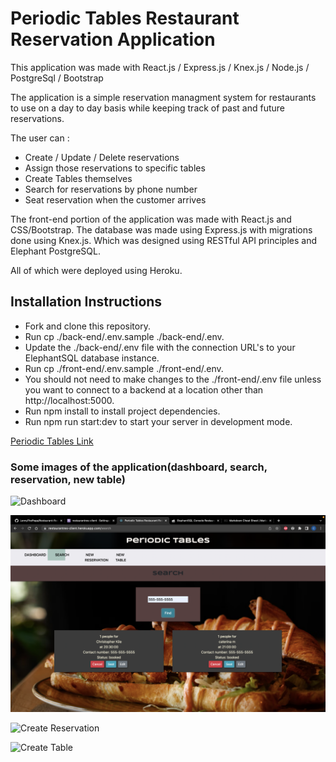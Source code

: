 # Periodic Tables Restaurant Reservation Application

This application was made with React.js / Express.js / Knex.js / Node.js / PostgreSql / Bootstrap

The application is a simple reservation managment system for restaurants to use on a day to day basis while keeping track of past and future reservations.

The user can :

-  Create / Update / Delete reservations
-  Assign those reservations to specific tables
-  Create Tables themselves
-  Search for reservations by phone number
-  Seat reservation when the customer arrives

The front-end portion of the application was made with React.js and CSS/Bootstrap.
The database was made using Express.js with migrations done using Knex.js. Which was designed using RESTful API principles and Elephant PostgreSQL.

All of which were deployed using Heroku.

## Installation Instructions

-  Fork and clone this repository.
-  Run cp ./back-end/.env.sample ./back-end/.env.
-  Update the ./back-end/.env file with the connection URL's to your ElephantSQL database instance.
-  Run cp ./front-end/.env.sample ./front-end/.env.
-  You should not need to make changes to the ./front-end/.env file unless you want to connect to a backend at a location other than http://localhost:5000.
-  Run npm install to install project dependencies.
-  Run npm run start:dev to start your server in development mode.

[Periodic Tables Link](https://restaurantres-client.herokuapp.com/)

### Some images of the application(dashboard, search, reservation, new table)

![Dashboard](./front-end/ScreenShots/dashboard.png)

![Search](./front-end/ScreenShots/search.png)

![Create Reservation](./front-end/ScreenShots/createReservation.png)

![Create Table](./front-end/ScreenShots/createTable.png)

